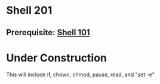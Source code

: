 # Shell 201

## Prerequisite: [Shell 101](https://github.com/inkVerb/Pinker/tree/master/101-shell)

# Under Construction

This will include if, chown, chmod, pause, read, and "set -e"
